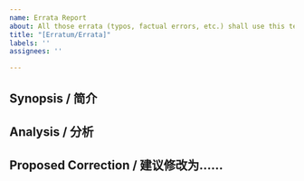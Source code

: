 ```yaml
---
name: Errata Report
about: All those errata (typos, factual errors, etc.) shall use this template.
title: "[Erratum/Errata]"
labels: ''
assignees: ''

---
```


## Synopsis / 简介

<!-- 一句话说明出错的地方在哪。 -->

## Analysis / 分析

<!-- 解释这个地方为什么出错了。 -->

## Proposed Correction / 建议修改为……

<!-- 如果你知道如何更正，可以在这里写出来。但我们更推荐你直接发起新的 Pull Request。 -->
